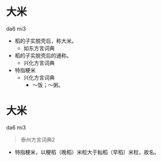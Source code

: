 # 大米
da6 mi3
+ 稻的子实脱壳后，称大米。
  * 如东方言词典
+ 稻的子实脱壳后的通称。
  * 兴化方言词典
+ 特指粳米
  * 兴化方言词典
    - ～饭；～粥。


# 大米
da6 mi3
> 泰州方言词典2
- 特指粳米，以粳稻（晚稻）米粒大于籼稻（早稻）米粒，故名。
